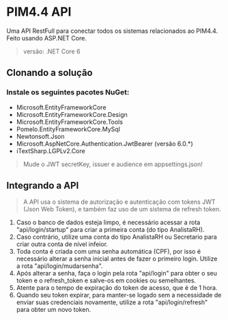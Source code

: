 ﻿# PIM4.4 API
Uma API RestFull para conectar todos os sistemas relacionados ao PIM4.4. Feito usando ASP.NET Core.
> versão: .NET Core 6


## Clonando a solução
### Instale os seguintes pacotes NuGet:
* Microsoft.EntityFrameworkCore
* Microsoft.EntityFrameworkCore.Design
* Microsoft.EntityFrameworkCore.Tools
* Pomelo.EntityFrameworkCore.MySql
* Newtonsoft.Json
* Microsoft.AspNetCore.Authentication.JwtBearer (versão 6.0.*)
* iTextSharp.LGPLv2.Core

> Mude o JWT secretKey, issuer e audience em appsettings.json!

## Integrando a API
> A API usa o sistema de autorização e autenticação com tokens JWT (Json Web Token), e também faz uso de um sistema de refresh token.
1. Caso o banco de dados esteja limpo, é necessário acessar a rota "api/login/startup" para criar a primeira conta (do tipo AnalistaRH).
2. Caso contrário, utilize uma conta do tipo AnalistaRH ou Secretario para criar outra conta de nível infeior.
3. Toda conta é criada com uma senha automática (CPF), por isso é necessário alterar a senha inicial antes de fazer o primeiro login. Utilize a rota "api/login/mudarsenha".
4. Após alterar a senha, faça o login pela rota "api/login" para obter o seu token e o refresh_token e salve-os em cookies ou semelhantes.
5. Atente para o tempo de expiração do token de acesso, que é de 1 hora.
6. Quando seu token expirar, para manter-se logado sem a necessidade de  enviar suas credenciais novamente, utilize a rota "api/login/refresh" para obter um novo token.
